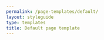 ```yaml
---
permalink: /page-templates/default/
layout: styleguide
type: templates
title: Default page template
---
```


